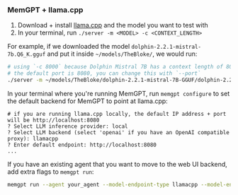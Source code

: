 ### MemGPT + llama.cpp

1. Download + install [llama.cpp](https://github.com/ggerganov/llama.cpp) and the model you want to test with
2. In your terminal, run `./server -m <MODEL> -c <CONTEXT_LENGTH>`

For example, if we downloaded the model `dolphin-2.2.1-mistral-7b.Q6_K.gguf` and put it inside `~/models/TheBloke/`, we would run:
```sh
# using `-c 8000` because Dolphin Mistral 7B has a context length of 8000
# the default port is 8080, you can change this with `--port`
./server -m ~/models/TheBloke/dolphin-2.2.1-mistral-7B-GGUF/dolphin-2.2.1-mistral-7b.Q6_K.gguf -c 8000
```

In your terminal where you're running MemGPT, run `memgpt configure` to set the default backend for MemGPT to point at llama.cpp:
```
# if you are running llama.cpp locally, the default IP address + port will be http://localhost:8080
? Select LLM inference provider: local
? Select LLM backend (select 'openai' if you have an OpenAI compatible proxy): llamacpp
? Enter default endpoint: http://localhost:8080
...
```

If you have an existing agent that you want to move to the web UI backend, add extra flags to `memgpt run`:
```sh
memgpt run --agent your_agent --model-endpoint-type llamacpp --model-endpoint http://localhost:8080
```